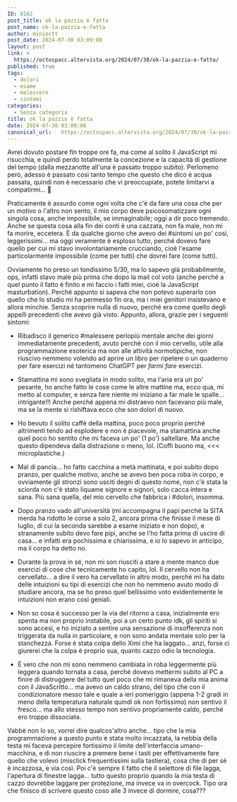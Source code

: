 ```yaml
---
ID: 8162
post_title: ok la pazzia è fatta
post_name: ok-la-pazzia-e-fatta
author: minioctt
post_date: 2024-07-30 03:09:08
layout: post
link: >
  https://octospacc.altervista.org/2024/07/30/ok-la-pazzia-e-fatta/
published: true
tags:
  - dolori
  - esame
  - malessere
  - sintomi
categories:
  - Senza categoria
title: ok la pazzia è fatta
date: 2024-07-30 03:09:08
canonical_url:   https://octospacc.altervista.org/2024/07/30/ok-la-pazzia-e-fatta/
---
```

<!-- wp:paragraph -->
<p>Avrei dovuto postare fin troppe ore fa, ma come al solito il JavaScript mi risucchia, e quindi perdo totalmente la concezione e la capacità di gestione del tempo (dalla mezzanotte all'una è passato troppo subito). Perlomeno però, adesso è passato così tanto tempo che questo che dico è acqua passata, quindi non è necessario che vi preoccupiate, potete limitarvi a compatirmi... 🤗</p>
<!-- /wp:paragraph -->

<!-- wp:paragraph -->
<p>Praticamente è assurdo come ogni volta che c'è da fare una cosa che per un motivo o l'altro non sento, il mio corpo deve psicosomatizzare ogni singola cosa, anche impossibile, se immaginabile; oggi a dir poco tremendo. Anche se questa cosa alla fin dei conti è una cazzata, non fa male, non mi fa morire, eccetera. È da qualche giorno che avevo dei #sintomi un po' così, leggerissimi... ma oggi veramente è esploso tutto, perché dovevo fare quello per cui mi stavo involontariamente crucciando, cioè l'esame particolarmente impossibile (come per tutti) che dovrei fare (come tutti).</p>
<!-- /wp:paragraph -->

<!-- wp:paragraph -->
<p>Ovviamente ho preso un tondissimo 5/30, ma lo sapevo già probabilmente, ops, infatti stavo male più prima che dopo la mail col voto (anche perché a quel punto il fatto è finito e mi faccio i fatti miei, cioè la JavaScript masturbation). Perché appunto si sapeva che non potevo superarlo con quello che lo studio mi ha permesso fin ora, ma i miei genitori insistevano e allora minchie. Senza scoprire nulla di nuovo, perché era come quello degli appelli precedenti che avevo già visto. Appunto, allora, grazie per i seguenti sintomi:</p>
<!-- /wp:paragraph -->

<!-- wp:list -->
<ul><!-- wp:list-item -->
<li>Ribadisco il generico #malessere perlopiù mentale anche dei giorni immediatamente precedenti, avuto perché con il mio cervello, utile alla programmazione esoterica ma non alle attività normotipiche, non riuscivo nemmeno volendo ad aprire un libro per ripetere o un quaderno per fare esercizi né tantomeno ChatGPT per <em>farmi fare</em> esercizi.</li>
<!-- /wp:list-item --></ul>
<!-- /wp:list -->

<!-- wp:list -->
<ul><!-- wp:list-item -->
<li>Stamattina mi sono svegliata in modo solito, ma l'aria era un po' pesante, ho anche fatto le cose come le altre mattine ma, ecco qua, mi metto al computer, e senza fare niente mi iniziano a far male le spalle... intrigante!!! Anche perché appena mi distraevo non facevano più male, ma se la mente si rishiftava ecco che son dolori di nuovo.</li>
<!-- /wp:list-item --></ul>
<!-- /wp:list -->

<!-- wp:list -->
<ul><!-- wp:list-item -->
<li>Ho bevuto il solito caffè della mattina, poco poco proprio perché altrimenti tendo ad esplodere e non è piacevole, ma stamattina anche quel poco ho sentito che mi faceva un po' (1 po') saltellare. Ma anche questo dipendeva dalla distrazione o meno, lol. (Coffi buono ma, &lt;&lt;&lt; microplastiche.)</li>
<!-- /wp:list-item --></ul>
<!-- /wp:list -->

<!-- wp:list -->
<ul><!-- wp:list-item -->
<li>Mal di pancia... ho fatto cacchina a metà mattinata, e poi subito dopo pranzo, per qualche motivo, anche se avevo ben poca roba in corpo, e ovviamente gli stronzi sono usciti degni di questo nome, non c'è stata la sciorda non c'è stato liquame signore e signori, solo cacca intera e sana. Più sana quella, del mio cervello che fabbrica i #dolori, insomma.</li>
<!-- /wp:list-item --></ul>
<!-- /wp:list -->

<!-- wp:list -->
<ul><!-- wp:list-item -->
<li>Dopo pranzo vado all'università (mi accompagna il papi perché la SITA merda ha ridotto le corse a solo 2, ancora prima che finisse il mese di luglio, di cui la seconda sarebbe a esame iniziato e non dopo), e stranamente subito devo fare pipì, anche se l'ho fatta prima di uscire di casa... e infatti era pochissima e chiarissima, e io lo sapevo in anticipo, ma il corpo ha detto no.</li>
<!-- /wp:list-item --></ul>
<!-- /wp:list -->

<!-- wp:list -->
<ul><!-- wp:list-item -->
<li>Durante la prova in sé, non mi son riusciti a stare a mente manco due esercizi di cose che tecnicamente ho capito, lol. Il cervello non ha cervellato... a dire il vero ha cervellato in altro modo, perché mi ha dato delle intuizioni su tipi di esercizi che non ho nemmeno avuto modo di studiare ancora, ma se ho preso quel bellissimo voto evidentemente le intuizioni non erano così geniali.</li>
<!-- /wp:list-item --></ul>
<!-- /wp:list -->

<!-- wp:list -->
<ul><!-- wp:list-item -->
<li>Non so cosa è successo per la via del ritorno a casa, inizialmente ero spenta ma non proprio instabile, poi a un certo punto idk, gli spiriti si sono accesi, e ho iniziato a sentire una sensazione di insofferenza non triggerata da nulla in particolare, e non sono andata mentale solo per la stanchezza. Forse è stata colpa dello Ximi che ha laggato... anzi, forse ci giurerei che la colpa è proprio sua, quanto cazzo odio la tecnologia.</li>
<!-- /wp:list-item --></ul>
<!-- /wp:list -->

<!-- wp:list -->
<ul><!-- wp:list-item -->
<li>È vero che non mi sono nemmeno cambiata in roba leggermente più leggera quando tornata a casa, perché dovevo mettermi subito al PC a finire di distruggere del tutto quel poco che mi rimaneva della mia anima con il JavaScritto... ma avevo un caldo strano, del tipo che con il condizionatore messo tale e quale a ieri pomeriggio (appena 1-2 gradi in meno della temperatura naturale quindi ok non fortissimo) non sentivo il fresco... ma allo stesso tempo non sentivo propriamente caldo, perché ero troppo dissociata.</li>
<!-- /wp:list-item --></ul>
<!-- /wp:list -->

<!-- wp:paragraph -->
<p>Vabbè non lo so, vorrei dire qualcos'altro anche... tipo che la mia programmazione a questo punto è stata molto incazzata, la nebbia della testa mi faceva percepire fortissimo il limite dell'interfaccia umano-macchina, e di non riuscire a premere bene i tasti per effettivamente fare quello che volevo (misclick frequentissimi sulla tastiera), cosa che di per sé è incazzosa, e via così. Poi c'è sempre il fatto che il selettore di file lagga, l'apertura di finestre lagga... tutto questo proprio quando la mia testa di cazzo dovrebbe laggare per protezione, ma invece va in overcock. Tipo ora che finisco di scrivere questo coso alle 3 invece di dormire, cosa???</p>
<!-- /wp:paragraph -->
